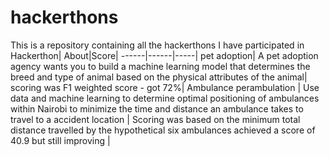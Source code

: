 # hackerthons
This is a repository containing all the hackerthons I have participated in 
Hackerthon| About|Score|
------|------|-----|
pet adoption| A pet adoption agency wants you to build a machine learning model that determines the breed and type of animal based on the physical attributes of the animal| scoring was F1 weighted score - got 72%|
Ambulance perambulation | Use data and machine learning to determine optimal positioning of ambulances within Nairobi to minimize the time and distance an ambulance takes to travel to a accident location | Scoring was based on the minimum total distance travelled by the hypothetical six ambulances achieved a score of 40.9 but still improving |
